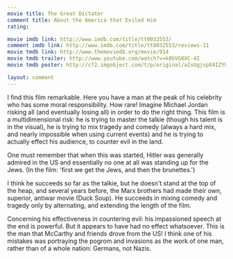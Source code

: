 ```yaml
---
movie title: The Great Dictator
comment title: About the America that Exiled Him
rating: 

movie imdb link: http://www.imdb.com/title/tt0032553/
comment imdb link: http://www.imdb.com/title/tt0032553/reviews-11
movie tmdb link: http://www.themoviedb.org/movie/914
movie tmdb trailer: http://www.youtube.com/watch?v=k8bVG8XC-4I
movie tmdb poster: http://cf2.imgobject.com/t/p/original/aIsUgjspX4IZYUpvGniynFRydQZ.jpg

layout: comment
---
```


I find this film remarkable. Here you have a man at the peak of his celebrity who has some moral responsibility. How rare! Imagine Michael Jordan risking all (and eventually losing all) in order to do the right thing. This film is a multidimensional risk: he is trying to master the talkie (though his talent is in the visual), he is trying to mix tragedy and comedy (always a hard mix, and nearly impossible when using current events) and he is trying to actually effect his audience, to counter evil in the land.

One must remember that when this was started, Hitler was generally admired in the US and essentially no one at all was standing up for the Jews. (In the film: 'first we get the Jews, and then the brunettes.')

I think he succeeds so far as the talkie, but he doesn't stand at the top of the heap, and several years before, the Marx brothers had made their own, superior, antiwar movie (Duck Soup). He succeeds in mixing comedy and tragedy only by alternating, and extending the length of the film.

Concerning his effectiveness in countering evil: his impassioned speech at the end is powerful. But it appears to have had no effect whatsoever. This is the man that McCarthy and friends drove from the US! I think one of his mistakes was portraying the pogrom and invasions as the work of one man, rather than of a whole nation: Germans, not Nazis.